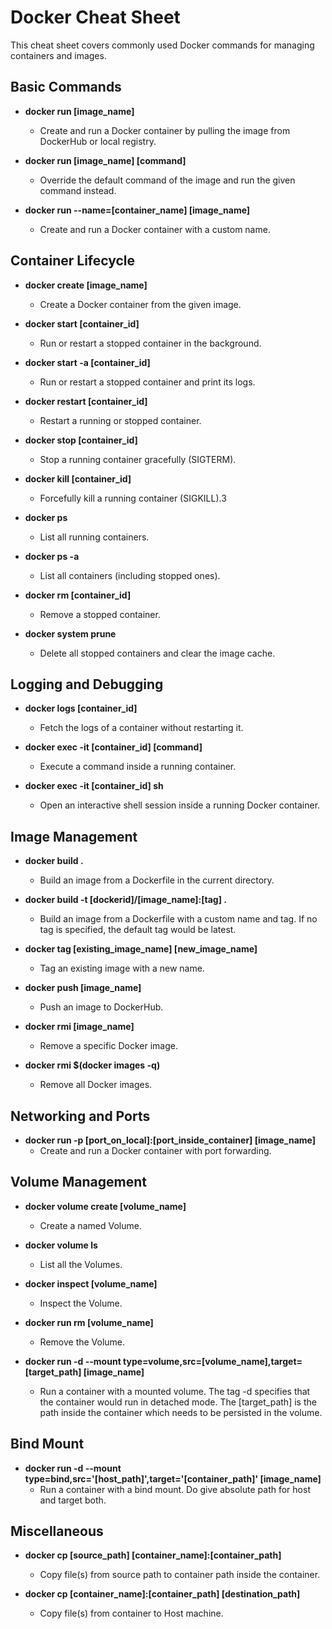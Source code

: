 # Docker Cheat Sheet

This cheat sheet covers commonly used Docker commands for managing containers and images.

## Basic Commands

- **docker run [image_name]**
  - Create and run a Docker container by pulling the image from DockerHub or local registry.

- **docker run [image_name] [command]**
  - Override the default command of the image and run the given command instead.

- **docker run --name=[container_name] [image_name]**
  - Create and run a Docker container with a custom name.

## Container Lifecycle

- **docker create [image_name]**
  - Create a Docker container from the given image.
  
- **docker start [container_id]**
  - Run or restart a stopped container in the background.

- **docker start -a [container_id]**
  - Run or restart a stopped container and print its logs.

- **docker restart [container_id]**
  - Restart a running or stopped container.

- **docker stop [container_id]**
  - Stop a running container gracefully (SIGTERM).

- **docker kill [container_id]**
  - Forcefully kill a running container (SIGKILL).3

- **docker ps**
  - List all running containers.

- **docker ps -a**
  - List all containers (including stopped ones).

- **docker rm [container_id]**
  - Remove a stopped container.

- **docker system prune**
  - Delete all stopped containers and clear the image cache.

## Logging and Debugging

- **docker logs [container_id]**
  - Fetch the logs of a container without restarting it.

- **docker exec -it [container_id] [command]**
  - Execute a command inside a running container.

- **docker exec -it [container_id] sh**
  - Open an interactive shell session inside a running Docker container.

## Image Management

- **docker build .**
  - Build an image from a Dockerfile in the current directory.

- **docker build -t [dockerid]/[image_name]:[tag] .**
  - Build an image from a Dockerfile with a custom name and tag. If no tag is specified, the default tag would be latest.

- **docker tag [existing_image_name] [new_image_name]**
  - Tag an existing image with a new name.

- **docker push [image_name]**
  - Push an image to DockerHub.

- **docker rmi [image_name]**
  - Remove a specific Docker image.

- **docker rmi $(docker images -q)**
  - Remove all Docker images.

## Networking and Ports

- **docker run -p [port_on_local]:[port_inside_container] [image_name]**
  - Create and run a Docker container with port forwarding.

## Volume Management

- **docker volume create [volume_name]**
  - Create a named Volume.

- **docker volume ls**
  - List all the Volumes.

- **docker inspect [volume_name]**
  - Inspect the Volume.

- **docker run rm [volume_name]**
  - Remove the Volume.

- **docker run -d --mount type=volume,src=[volume_name],target=[target_path] [image_name]**
  - Run a container with a mounted volume. The tag -d specifies that the container would run in detached mode. The [target_path] is the path inside the container which needs to be persisted in the volume.

## Bind Mount

- **docker run -d --mount type=bind,src='[host_path]',target='[container_path]' [image_name]**
  - Run a container with a bind mount. Do give absolute path for host and target both.

## Miscellaneous

- **docker cp [source_path] [container_name]:[container_path]**
  - Copy file(s) from source path to container path inside the container.

- **docker cp [container_name]:[container_path] [destination_path]**
  - Copy file(s) from container to Host machine.